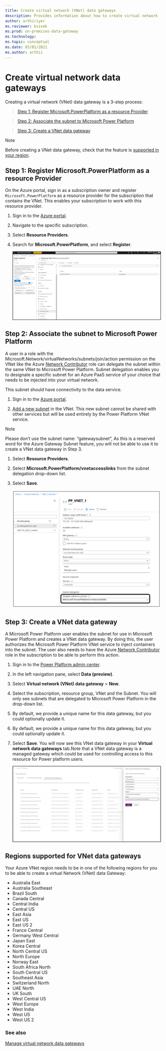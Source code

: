 ```yaml
---
title: Create virtual network (VNet) data gateways
description: Provides information about how to create virtual network (VNet) data gateways.
author: arthiriyer
ms.reviewer: kvivek
ms.prod: on-premises-data-gateway
ms.technology:
ms.topic: conceptual
ms.date: 03/01/2021
ms.author: arthii
---
```


# Create virtual network data gateways

Creating a virtual network (VNet) data gateway is a 3-step process:

> [Step 1: Register Microsoft.PowerPlatform as a resource Provider](#step-1-register-microsoftpowerplatform-as-a-resource-provider)

> [Step 2: Associate the subnet to Microsoft Power Platform](#step-2-associate-the-subnet-to-microsoft-power-platform)

> [Step 3: Create a VNet data gateway](#step-3-create-a-vnet-data-gateway)

> [!NOTE]
> Before creating a VNet data gateway, check that the feature is [supported in your region](#regions-supported-for-vnet-data-gateways).

## Step 1: Register Microsoft.PowerPlatform as a resource Provider

On the Azure portal, sign in as a subscription owner and register `Microsoft.PowerPlatform` as a resource provider for the subscription that contains the VNet. This enables your subscription to work with this resource provider.

1. Sign in to the [Azure portal](https://portal.azure.com).

1. Navigate to the specific subscription.

1. Select **Resource Providers**.

1. Search for **Microsoft.PowerPlatform**, and select **Register**.

    ![Register resource provider](media/register-resource-provider.png)

## Step 2: Associate the subnet to Microsoft Power Platform

A user in a role with the Microsoft.Network/virtualNetworks/subnets/join/action permission on the VNet like the Azure [Network Contributor](/azure/role-based-access-control/built-in-roles#network-contributor) role can delegate the subnet within the same VNet to Microsoft Power Platform. Subnet delegation enables you to designate a specific subnet for an Azure PaaS service of your choice that needs to be injected into your virtual network.

This subnet should have connectivity to the data service.

1. Sign in to the [Azure portal](https://portal.azure.com).

1. [Add a new subnet](/azure/virtual-network/virtual-network-manage-subnet#add-a-subnet) in the VNet. This new subnet cannot be shared with other services but will be used entirely by the Power Platform VNet service. 

> [!NOTE]
> Please don’t use the subnet name: “gatewaysubnet”, As this is a reserved word for the Azure Gateway Subnet feature, you will not be able to use it to create a VNet data gateway in Step 3. 

1. Select **Resource Providers**.

1. Select **Microsoft.PowerPlatform/vnetaccesslinks** from the subnet delegation drop-down list.

1. Select **Save**.

    ![Associate subnet](media/associate-subnet.png)

## Step 3: Create a VNet data gateway

A Microsoft Power Platform user enables the subnet for use in Microsoft Power Platform and creates a VNet data gateway. By doing this, the user authorizes the Microsoft Power Platform VNet service to inject containers into the subnet. The user also needs to have the Azure [Network Contributor](/azure/role-based-access-control/built-in-roles#network-contributor) role in the subscription to be able to perform this action.

1. Sign in to the [Power Platform admin center](https://admin.powerplatform.microsoft.com).

1. In the left navigation pane, select **Data (preview)**.

1. Select **Virtual network (VNet) data gateway** > **New**. 

1. Select the subscription, resource group, VNet and the Subnet. You will only see subnets that are delegated to Microsoft Power Platform in the drop-down list.

1. By default, we provide a unique name for this data gateway, but you could optionally update it.

1. By default, we provide a unique name for this data gateway, but you could optionally update it.

1. Select **Save**. You will now see this VNet data gateway in your **Virtual network data gateways** tab.Note that a VNet data gateway is a managed gateway which could be used for controlling access to this resource for Power platform users.  

    ![VNet data gateway](media/vnet-data-gateway.png)

## Regions supported for VNet data gateways

Your Azure VNet region needs to be in one of the following regions for you to be able to create a virtual Network (VNet) data Gateway:

- Australia East
- Australia Southeast
- Brazil South
- Canada Central
- Central India
- Central US
- East Asia
- East US
- East US 2
- France Central
- Germany West Central
- Japan East
- Korea Central
- North Central US
- North Europe
- Norway East
- South Africa North
- South Central US
- Southeast Asia
- Switzerland North
- UAE North
- UK South
- West Central US
- West Europe
- West India
- West US
- West US 2

### See also
[Manage virtual network data gateways](manage-data-gateways.md) 
